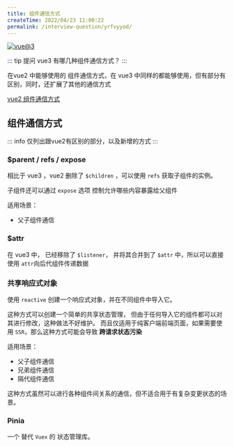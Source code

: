 ```yaml
---
title: 组件通信方式
createTime: 2022/04/23 11:00:22
permalink: /interview-question/yrfvyyod/
---
```


[![vue@3](https://img.shields.io/badge/vue-%403-brightgreen)](https://staging-cn.vuejs.org/)

::: tip 提问
vue3 有哪几种组件通信方式？
:::

在vue2 中能够使用的 组件通信方式，在 vue3 中同样的都能够使用，但有部分有区别，同时，还扩展了其他的通信方式

[vue2 组件通信方式](/interview-question/1ryrldbc/)

## 组件通信方式

::: info
仅列出跟vue2有区别的部分，以及新增的方式
:::

### $parent / refs / expose

相比于 vue3 ，vue2 删除了 `$children` ，可以使用 `refs` 获取子组件的实例。

子组件还可以通过 `expose` 选项 控制允许哪些内容暴露给父组件

适用场景：

- 父子组件通信

### $attr

在 vue3 中， 已经移除了 `$listener`， 并将其合并到了 `$attr` 中，所以可以直接使用 `attr`向后代组件传递数据

### 共享响应式对象

使用 `reactive` 创建一个响应式对象，并在不同组件中导入它。

这种方式可以创建一个简单的共享状态管理， 但由于任何导入它的组件都可以对其进行修改，这种做法不好维护。
而且仅适用于纯客户端前端页面，如果需要使用 `SSR`，那么这种方式可能会导致 **跨请求状态污染**

适用场景：

- 父子组件通信
- 兄弟组件通信
- 隔代组件通信

这种方式虽然可以进行各种组件间关系的通信，但不适合用于有复杂变更状态的场景。

### Pinia

一个 替代 `Vuex` 的 状态管理库。

